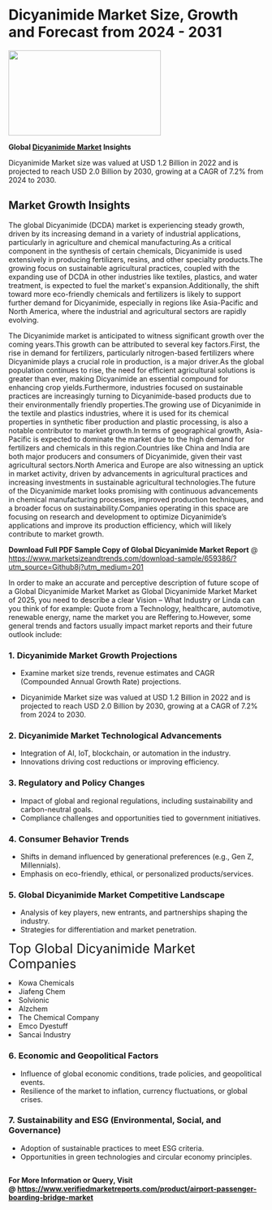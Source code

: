 <H1>Dicyanimide Market Size, Growth and Forecast from 2024 - 2031</H1><img class="aligncenter size-medium wp-image-584254" src="https://thirdeyenews.in/wp-content/uploads/2024/09/Global-Market-Research-300x168.jpeg" alt="" width="300" height="168" /><p><strong>Global&nbsp;<a href="https://www.marketsizeandtrends.com/download-sample/659386/?utm_source=Github8j?utm_medium=201">Dicyanimide Market</a> Insights</strong></p><p>Dicyanimide Market size was valued at USD 1.2 Billion in 2022 and is projected to reach USD 2.0 Billion by 2030, growing at a CAGR of 7.2% from 2024 to 2030.</p><p><h2>Market Growth Insights</h2> <p>The global Dicyanimide (DCDA) market is experiencing steady growth, driven by its increasing demand in a variety of industrial applications, particularly in agriculture and chemical manufacturing.As a critical component in the synthesis of certain chemicals, Dicyanimide is used extensively in producing fertilizers, resins, and other specialty products.The growing focus on sustainable agricultural practices, coupled with the expanding use of DCDA in other industries like textiles, plastics, and water treatment, is expected to fuel the market's expansion.Additionally, the shift toward more eco-friendly chemicals and fertilizers is likely to support further demand for Dicyanimide, especially in regions like Asia-Pacific and North America, where the industrial and agricultural sectors are rapidly evolving.</p> <p>The Dicyanimide market is anticipated to witness significant growth over the coming years.This growth can be attributed to several key factors.First, the rise in demand for fertilizers, particularly nitrogen-based fertilizers where Dicyanimide plays a crucial role in production, is a major driver.As the global population continues to rise, the need for efficient agricultural solutions is greater than ever, making Dicyanimide an essential compound for enhancing crop yields.Furthermore, industries focused on sustainable practices are increasingly turning to Dicyanimide-based products due to their environmentally friendly properties.The growing use of Dicyanimide in the textile and plastics industries, where it is used for its chemical properties in synthetic fiber production and plastic processing, is also a notable contributor to market growth.In terms of geographical growth, Asia-Pacific is expected to dominate the market due to the high demand for fertilizers and chemicals in this region.Countries like China and India are both major producers and consumers of Dicyanimide, given their vast agricultural sectors.North America and Europe are also witnessing an uptick in market activity, driven by advancements in agricultural practices and increasing investments in sustainable agricultural technologies.The future of the Dicyanimide market looks promising with continuous advancements in chemical manufacturing processes, improved production techniques, and a broader focus on sustainability.Companies operating in this space are focusing on research and development to optimize Dicyanimide’s applications and improve its production efficiency, which will likely contribute to market growth.<p><span class=""><strong>Download Full PDF Sample Copy of Global Dicyanimide Market Report</strong> @ <a href="https://www.marketsizeandtrends.com/download-sample/659386/?utm_source=Github8j?utm_medium=201" target="_blank">https://www.marketsizeandtrends.com/download-sample/659386/?utm_source=Github8j?utm_medium=201</a></span></p><p>In order to make an accurate and perceptive description of future scope of a Global&nbsp;Dicyanimide Market Market as Global&nbsp;Dicyanimide Market Market of 2025, you need to describe a clear Vision &ndash; What Industry or Linda can you think of for example: Quote from a Technology, healthcare, automotive, renewable energy, name the market you are Reffering to.However, some general trends and factors usually impact market reports and their future outlook include:</p><h3>1.&nbsp;<strong>Dicyanimide Market Growth Projections</strong></h3><ul><li>Examine market size trends, revenue estimates and CAGR (Compounded Annual Growth Rate) projections.</li><li><p>Dicyanimide Market size was valued at USD 1.2 Billion in 2022 and is projected to reach USD 2.0 Billion by 2030, growing at a CAGR of 7.2% from 2024 to 2030.</p></li></ul><h3>2.&nbsp;<strong>Dicyanimide Market Technological Advancements</strong></h3><ul><li>Integration of AI, IoT, blockchain, or automation in the industry.</li><li>Innovations driving cost reductions or improving efficiency.</li></ul><h3>3.&nbsp;<strong>Regulatory and Policy Changes</strong></h3><ul><li>Impact of global and regional regulations, including sustainability and carbon-neutral goals.</li><li>Compliance challenges and opportunities tied to government initiatives.</li></ul><h3>4.&nbsp;<strong>Consumer Behavior Trends</strong></h3><ul><li>Shifts in demand influenced by generational preferences (e.g., Gen Z, Millennials).</li><li>Emphasis on eco-friendly, ethical, or personalized products/services.</li></ul><h3>5.&nbsp;<strong>Global Dicyanimide Market Competitive Landscape</strong></h3><ul><li>Analysis of key players, new entrants, and partnerships shaping the industry.</li><li>Strategies for differentiation and market penetration.</li></ul><p data-pm-slice="1 1 []"><span style="color: inherit; font-family: inherit; font-size: 25px;">Top Global Dicyanimide Market Companies</span></p><div class="" data-test-id=""><p><li>Kowa Chemicals</li><li> Jiafeng Chem</li><li> Solvionic</li><li> Alzchem</li><li> The Chemical Company</li><li> Emco Dyestuff</li><li> Sancai Industry</li></p></div><h3>6.&nbsp;<strong>Economic and Geopolitical Factors</strong></h3><ul><li>Influence of global economic conditions, trade policies, and geopolitical events.</li><li>Resilience of the market to inflation, currency fluctuations, or global crises.</li></ul><h3>7.&nbsp;<strong>Sustainability and ESG (Environmental, Social, and Governance)</strong></h3><ul><li>Adoption of sustainable practices to meet ESG criteria.</li><li>Opportunities in green technologies and circular economy principles.</li></ul><h2><strong style="font-size: 14px;">For More Information or Query, Visit @&nbsp;</strong><a style="background-color: #ffffff; font-size: 14px;" href="https://www.marketsizeandtrends.com/report/dicyanimide-market/" target="_blank">https://www.verifiedmarketreports.com/product/airport-passenger-boarding-bridge-market</a></h2>